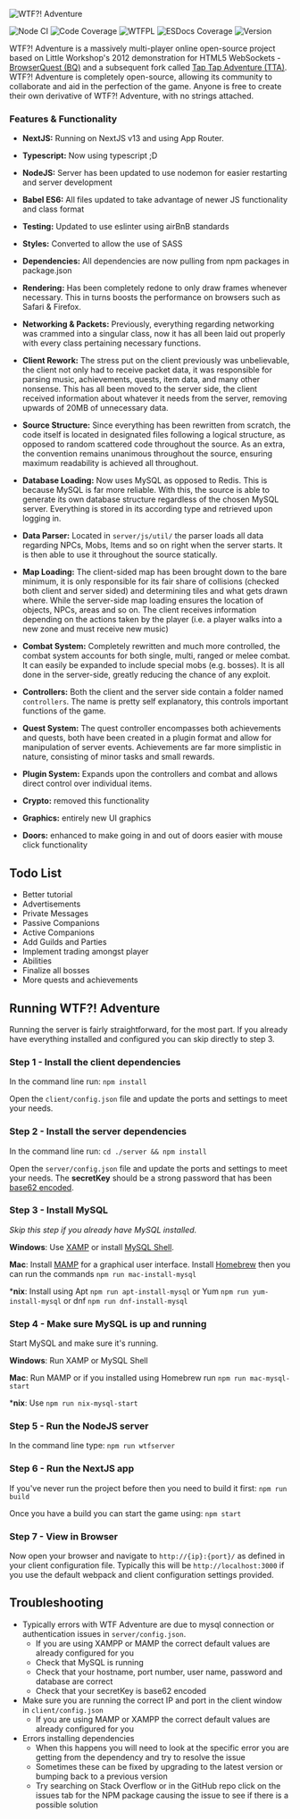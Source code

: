 ![WTF?! Adventure](https://github.com/design1online/WTF-Adventure/blob/main/assets/img/wtfadventure.png?raw=true "WTF?! Adventure")


![Node CI](https://github.com/design1online/WTF-Adventure/workflows/node%20ci/badge.svg) ![Code Coverage](https://img.shields.io/codecov/c/gh/design1online/WTF-Adventure) ![WTFPL](https://img.shields.io/static/v1?label=license&message=wtfpl--2.0&color=blueviolet) ![ESDocs Coverage](https://raw.githubusercontent.com/design1online/WTF-Adventure/main/docs/badge.svg?sanitize=true) ![Version](https://img.shields.io/github/package-json/v/design1online/WTF-Adventure)

WTF?! Adventure is a massively multi-player online open-source project based on Little Workshop's 2012 demonstration for HTML5 WebSockets - [BrowserQuest (BQ)](https://github.com/browserquest/BrowserQuest) and a subsequent fork called [Tap Tap Adventure (TTA)](https://github.com/phinolex/Tap-Tap-Adventure).
WTF?! Adventure is completely open-source, allowing its community to collaborate and aid in the perfection of the game. Anyone is free to create their own derivative of WTF?! Adventure, with no strings attached.

### Features & Functionality

- **NextJS:** Running on NextJS v13 and using App Router.

- **Typescript:** Now using typescript ;D

- **NodeJS:** Server has been updated to use nodemon for easier restarting and server development

- **Babel ES6:** All files updated to take advantage of newer JS functionality and class format

- **Testing:** Updated to use eslinter using airBnB standards

- **Styles:** Converted to allow the use of SASS

- **Dependencies:** All dependencies are now pulling from npm packages in package.json

- **Rendering:** Has been completely redone to only draw frames whenever necessary. This in turns boosts the performance on browsers such as Safari & Firefox.

- **Networking & Packets:** Previously, everything regarding networking was crammed into a singular class, now it has all been laid out properly with every class pertaining necessary functions.

- **Client Rework:** The stress put on the client previously was unbelievable, the client not only had to receive packet data, it was responsible for parsing music, achievements, quests, item data, and many other nonsense. This has all been moved to the server side, the client received information about whatever it needs from the server, removing upwards of 20MB of unnecessary data.

- **Source Structure:** Since everything has been rewritten from scratch, the code itself is located in designated files following a logical structure, as opposed to random scattered code throughout the source. As an extra, the convention remains unanimous throughout the source, ensuring maximum readability is achieved all throughout.

- **Database Loading:** Now uses MySQL as opposed to Redis. This is because MySQL is far more reliable. With this, the source is able to generate its own database structure regardless of the chosen MySQL server. Everything is stored in its according type and retrieved upon logging in.

- **Data Parser:** Located in `server/js/util/` the parser loads all data regarding NPCs, Mobs, Items and so on right when the server starts. It is then able to use it throughout the source statically.

- **Map Loading:** The client-sided map has been brought down to the bare minimum, it is only responsible for its fair share of collisions (checked both client and server sided) and determining tiles and what gets drawn where. While the server-side map loading ensures the location of objects, NPCs, areas and so on. The client receives information depending on the actions taken by the player (i.e. a player walks into a new zone and must receive new music)

- **Combat System:** Completely rewritten and much more controlled, the combat system accounts for both single, multi, ranged or melee combat. It can easily be expanded to include special mobs (e.g. bosses). It is all done in the server-side, greatly reducing the chance of any exploit.

- **Controllers:** Both the client and the server side contain a folder named `controllers`. The name is pretty self explanatory, this controls important functions of the game.

- **Quest System:** The quest controller encompasses both achievements and quests, both have been created in a plugin format and allow for manipulation of server events. Achievements are far more simplistic in nature, consisting of minor tasks and small rewards.

- **Plugin System:** Expands upon the controllers and combat and allows direct control over individual items.

- **Crypto:** removed this functionality

- **Graphics:** entirely new UI graphics

- **Doors:** enhanced to make going in and out of doors easier with mouse click functionality


## Todo List

- Better tutorial
- Advertisements
- Private Messages
- Passive Companions
- Active Companions
- Add Guilds and Parties
- Implement trading amongst player
- Abilities
- Finalize all bosses
- More quests and achievements


## Running WTF?! Adventure

Running the server is fairly straightforward, for the most part. If you already have everything installed and configured you can skip directly to step 3.

### Step 1 - Install the client dependencies

In the command line run: `npm install`

Open the `client/config.json` file and update the ports and settings to meet your needs.

### Step 2 - Install the server dependencies

In the command line run: `cd ./server && npm install`

Open the `server/config.json` file and update the ports and settings to meet your needs. The **secretKey** should be a strong password that has been [base62 encoded](http://encode-base62.nichabi.com/).

### Step 3 - Install MySQL

*Skip this step if you already have MySQL installed.*

**Windows**: Use [XAMP](https://www.apachefriends.org/index.html) or install [MySQL Shell](https://dev.mysql.com/doc/mysql-shell/8.0/en/mysql-shell-install-windows-quick.html).

**Mac**: Install [MAMP](https://www.mamp.info/en/) for a graphical user interface. Install [Homebrew](https://brew.sh/) then you can run the commands `npm run mac-install-mysql`

***nix**: Install using Apt `npm run apt-install-mysql` or Yum `npm run yum-install-mysql` or dnf `npm run dnf-install-mysql`

### Step 4 - Make sure MySQL is up and running

Start MySQL and make sure it's running.

**Windows**: Run XAMP or MySQL Shell

**Mac**: Run MAMP or if you installed using Homebrew run `npm run mac-mysql-start`

***nix**: Use `npm run nix-mysql-start`

### Step 5 - Run the NodeJS server

In the command line type: `npm run wtfserver`

### Step 6 - Run the NextJS app

If you've never run the project before then you need to build it first: `npm run build`

Once you have a build you can start the game using: `npm start`

### Step 7 - View in Browser

Now open your browser and navigate to `http://{ip}:{port}/` as defined in your client configuration file. Typically this will be `http://localhost:3000` if you use the default webpack and client configuration settings provided.

## Troubleshooting
* Typically errors with WTF Adventure are due to mysql connection or authentication issues in `server/config.json`.
  * If you are using XAMPP or MAMP the correct default values are already configured for you
  * Check that MySQL is running
  * Check that your hostname, port number, user name, password and database are correct
  * Check that your secretKey is base62 encoded
* Make sure you are running the correct IP and port in the client window in `client/config.json`
  * If you are using MAMP or XAMPP the correct default values are already configured for you
* Errors installing dependencies
  * When this happens you will need to look at the specific error you are getting from the dependency and try to resolve the issue
  * Sometimes these can be fixed by upgrading to the latest version or bumping back to a previous version
  * Try searching on Stack Overflow or in the GitHub repo click on the issues tab for the NPM package causing the issue to see if there is a possible solution